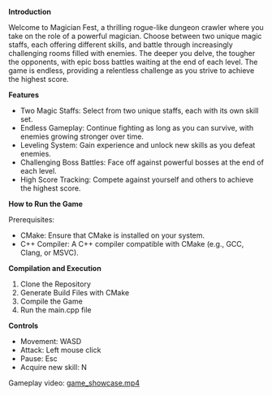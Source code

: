 <b>Introduction</b>

Welcome to Magician Fest, a thrilling rogue-like dungeon crawler where you take on the role of a powerful magician. Choose between two unique magic staffs, each offering different skills, and battle through increasingly challenging rooms filled with enemies. The deeper you delve, the tougher the opponents, with epic boss battles waiting at the end of each level. The game is endless, providing a relentless challenge as you strive to achieve the highest score.

<b>Features</b>

- Two Magic Staffs: Select from two unique staffs, each with its own skill set.
- Endless Gameplay: Continue fighting as long as you can survive, with enemies growing stronger over time.
- Leveling System: Gain experience and unlock new skills as you defeat enemies.
- Challenging Boss Battles: Face off against powerful bosses at the end of each level.
- High Score Tracking: Compete against yourself and others to achieve the highest score.


<b>How to Run the Game</b>

Prerequisites:
- CMake: Ensure that CMake is installed on your system.
- C++ Compiler: A C++ compiler compatible with CMake (e.g., GCC, Clang, or MSVC).

<b>Compilation and Execution</b>

1. Clone the Repository
2. Generate Build Files with CMake
3. Compile the Game
4. Run the main.cpp file

<b>Controls</b>

- Movement: WASD
- Attack: Left mouse click
- Pause: Esc
- Acquire new skill: N


Gameplay video:
[game_showcase.mp4](..%2Fgame_showcase.mp4)
